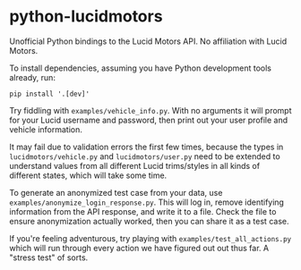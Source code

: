 # python-lucidmotors

Unofficial Python bindings to the Lucid Motors API. No affiliation with Lucid
Motors.

To install dependencies, assuming you have Python development tools already, run:

```
pip install '.[dev]'
```

Try fiddling with `examples/vehicle_info.py`. With no arguments it will prompt
for your Lucid username and password, then print out your user profile and
vehicle information.

It may fail due to validation errors the first few times, because the types in
`lucidmotors/vehicle.py` and `lucidmotors/user.py` need to be extended to understand 
values from all different Lucid trims/styles in all kinds of different states, which 
will take some time.

To generate an anonymized test case from your data, use
`examples/anonymize_login_response.py`. This will log in, remove identifying
information from the API response, and write it to a file. Check the file to
ensure anonymization actually worked, then you can share it as a test case.

If you're feeling adventurous, try playing with `examples/test_all_actions.py` which
will run through every action we have figured out out thus far. A "stress test" of 
sorts.
